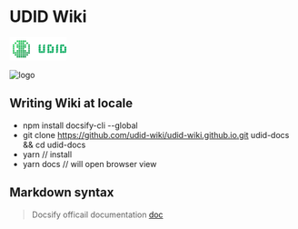 # UDID Wiki

<a href="https://udid-wiki.github.io/">
  <img src="https://raw.githubusercontent.com/udid-wiki/udid-wiki.github.io/main/logo.svg" width="100px"/>
<a/>

![[logo](https://raw.githubusercontent.com/udid-wiki/udid-wiki.github.io/main/logo.svg)](https://udid-wiki.github.io/)

## Writing Wiki at locale

- npm install docsify-cli --global  
- git clone https://github.com/udid-wiki/udid-wiki.github.io.git  udid-docs && cd udid-docs
- yarn  // install 
- yarn docs  // will open browser view 

## Markdown syntax

> Docsify officail documentation [doc](https://docsify.js.org/#/?id=docsify)
